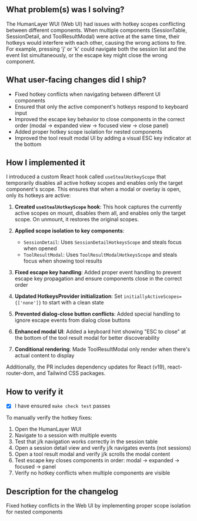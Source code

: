## What problem(s) was I solving?

The HumanLayer WUI (Web UI) had issues with hotkey scopes conflicting between different components. When multiple components (SessionTable, SessionDetail, and ToolResultModal) were active at the same time, their hotkeys would interfere with each other, causing the wrong actions to fire. For example, pressing 'j' or 'k' could navigate both the session list and the event list simultaneously, or the escape key might close the wrong component.

## What user-facing changes did I ship?

- Fixed hotkey conflicts when navigating between different UI components
- Ensured that only the active component's hotkeys respond to keyboard input
- Improved the escape key behavior to close components in the correct order (modal → expanded view → focused view → close panel)
- Added proper hotkey scope isolation for nested components
- Improved the tool result modal UI by adding a visual ESC key indicator at the bottom

## How I implemented it

I introduced a custom React hook called `useStealHotkeyScope` that temporarily disables all active hotkey scopes and enables only the target component's scope. This ensures that when a modal or overlay is open, only its hotkeys are active:

1. **Created `useStealHotkeyScope` hook**: This hook captures the currently active scopes on mount, disables them all, and enables only the target scope. On unmount, it restores the original scopes.

2. **Applied scope isolation to key components**:
   - `SessionDetail`: Uses `SessionDetailHotkeysScope` and steals focus when opened
   - `ToolResultModal`: Uses `ToolResultModalHotkeysScope` and steals focus when showing tool results

3. **Fixed escape key handling**: Added proper event handling to prevent escape key propagation and ensure components close in the correct order

4. **Updated HotkeysProvider initialization**: Set `initiallyActiveScopes={['none']}` to start with a clean state

5. **Prevented dialog-close button conflicts**: Added special handling to ignore escape events from dialog close buttons

6. **Enhanced modal UI**: Added a keyboard hint showing "ESC to close" at the bottom of the tool result modal for better discoverability

7. **Conditional rendering**: Made ToolResultModal only render when there's actual content to display

Additionally, the PR includes dependency updates for React (v19), react-router-dom, and Tailwind CSS packages.

## How to verify it

- [x] I have ensured `make check test` passes

To manually verify the hotkey fixes:
1. Open the HumanLayer WUI
2. Navigate to a session with multiple events
3. Test that j/k navigation works correctly in the session table
4. Open a session detail view and verify j/k navigates events (not sessions)
5. Open a tool result modal and verify j/k scrolls the modal content
6. Test escape key closes components in order: modal → expanded → focused → panel
7. Verify no hotkey conflicts when multiple components are visible

## Description for the changelog

Fixed hotkey conflicts in the Web UI by implementing proper scope isolation for nested components